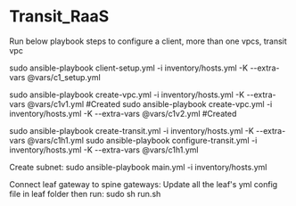 # Transit_RaaS

Run below playbook steps to configure a client, more than one vpcs, transit vpc

sudo ansible-playbook client-setup.yml -i inventory/hosts.yml -K --extra-vars @vars/c1_setup.yml

sudo ansible-playbook create-vpc.yml -i inventory/hosts.yml -K --extra-vars @vars/c1v1.yml  #Created
sudo ansible-playbook create-vpc.yml -i inventory/hosts.yml -K --extra-vars @vars/c1v2.yml  #Created

sudo ansible-playbook create-transit.yml -i inventory/hosts.yml -K --extra-vars @vars/c1h1.yml
sudo ansible-playbook configure-transit.yml -i inventory/hosts.yml -K --extra-vars @vars/c1h1.yml

Create subnet:
sudo ansible-playbook main.yml -i inventory/hosts.yml

Connect leaf gateway to spine gateways:
Update all the leaf's yml config file in leaf folder then run: sudo sh run.sh